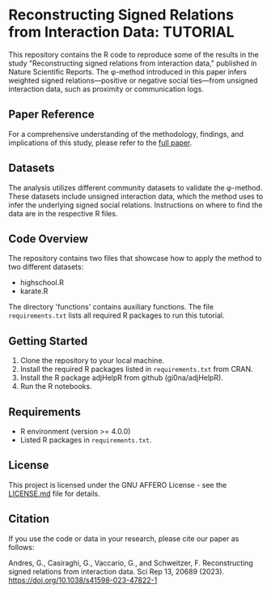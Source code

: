 # Reconstructing Signed Relations from Interaction Data: TUTORIAL

This repository contains the R code to reproduce some of the results in the study "Reconstructing signed relations from interaction data," published in Nature Scientific Reports. The φ-method introduced in this paper infers weighted signed relations—positive or negative social ties—from unsigned interaction data, such as proximity or communication logs.

## Paper Reference

For a comprehensive understanding of the methodology, findings, and implications of this study, please refer to the [full paper](https://www.nature.com/articles/s41598-023-47822-1).

## Datasets

The analysis utilizes different community datasets to validate the φ-method. These datasets include unsigned interaction data, which the method uses to infer the underlying signed social relations.
Instructions on where to find the data are in the respective R files.

## Code Overview

The repository contains two files that showcase how to apply the method to two different datasets:
  - highschool.R
  - karate.R

The directory 'functions' contains auxiliary functions.
The file `requirements.txt` lists all required R packages to run this tutorial.

## Getting Started

1. Clone the repository to your local machine.
2. Install the required R packages listed in `requirements.txt` from CRAN.
3. Install the R package adjHelpR from github (gi0na/adjHelpR).
4. Run the R notebooks.

## Requirements

- R environment (version >= 4.0.0)
- Listed R packages in `requirements.txt`.

## License

This project is licensed under the GNU AFFERO License - see the [LICENSE.md](LICENSE) file for details.

## Citation

If you use the code or data in your research, please cite our paper as follows:

Andres, G., Casiraghi, G., Vaccario, G., and Schweitzer, F. Reconstructing signed relations from interaction data. Sci Rep 13, 20689 (2023). https://doi.org/10.1038/s41598-023-47822-1
